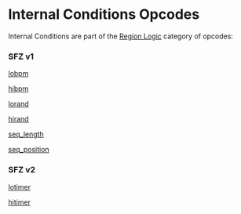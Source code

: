 ---
---
# Internal Conditions Opcodes

Internal Conditions are part of the [Region Logic](/categories/region_logic)
category of opcodes:

### SFZ v1

[lobpm](/opcodes/lo_hibpm)

[hibpm](/opcodes/lo_hibpm)

[lorand](/opcodes/lo_hirand)

[hirand](/opcodes/lo_hirand)

[seq_length](/opcodes/seq_length)

[seq_position](/opcodes/seq_position)

### SFZ v2

[lotimer](/opcodes/lo_hitimer)

[hitimer](/opcodes/lo_hitimer)
